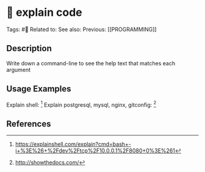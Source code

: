 # 🤖  explain code
Tags: #🤖
Related to:
See also:
Previous: [[PROGRAMMING]]

## Description

Write down a command-line to see the help text that matches each argument

## Usage Examples

Explain shell: [^1]
Explain postgresql, mysql, nginx, gitconfig: [^2]

## References

[^1]: https://explainshell.com/explain?cmd=bash+-i+%3E%26+%2Fdev%2Ftcp%2F10.0.0.1%2F8080+0%3E%261
[^2]: http://showthedocs.com/